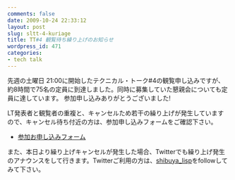 ```yaml
---
comments: false
date: 2009-10-24 22:33:12
layout: post
slug: sltt-4-kuriage
title: TT#4 観覧待ち繰り上げのお知らせ
wordpress_id: 471
categories:
- tech talk
---
```


先週の土曜日 21:00に開始したテクニカル・トーク#4の観覧申し込みですが、約8時間で75名の定員に到達しました。同時に募集していた懇親会についても定員に達しています。
参加申し込みありがとうございました!

LT発表者と観覧者の重複と、キャンセルため若干の繰り上げが発生していますので、キャンセル待ち付近の方は、参加申し込みフォームをご確認下さい。
- [参加お申し込みフォーム](http://tips.lisp-users.org/talk/04/)

また、本日より繰り上げキャンセルが発生した場合、Twitterでも繰り上げ発生のアナウンスをして行きます。Twitterご利用の方は、[shibuya_lisp](http://twitter.com/shibuya_lisp)をfollowしてみて下さい。
